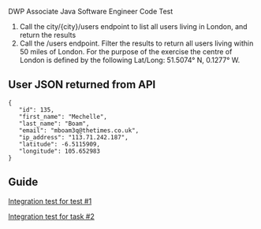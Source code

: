 DWP Associate Java Software Engineer Code Test

1. Call the city/{city}/users endpoint to list all users living in London, and return the results
2. Call the /users endpoint. Filter the results to return all users living within 50 miles of London. For the purpose of
   the exercise the centre of London is defined by the following Lat/Long: 51.5074° N, 0.1277° W.

## User JSON returned from API

```
{
   "id": 135,
   "first_name": "Mechelle",
   "last_name": "Boam",
   "email": "mboam3q@thetimes.co.uk",
   "ip_address": "113.71.242.187",
   "latitude": -6.5115909,
   "longitude": 105.652983
}
```

## Guide

[Integration test for test #1](src/test/java/integration/UsersInCityComponentTest.java)

[Integration test for task #2](src/test/java/integration/UsersInRadiusOfCityIntegrationTest.java)